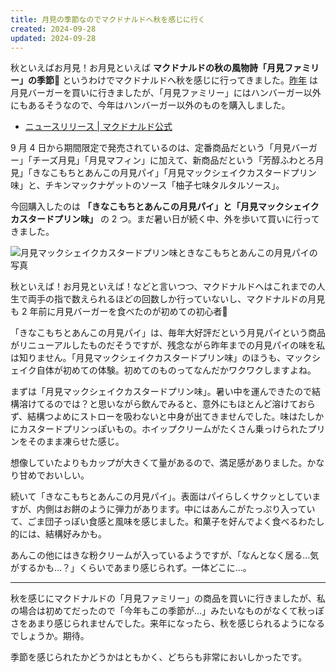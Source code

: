 ```yaml
---
title: 月見の季節なのでマクドナルドへ秋を感じに行く
created: 2024-09-28
updated: 2024-09-28
---
```


秋といえばお月見！お月見といえば **マクドナルドの秋の風物詩「月見ファミリー」の季節🎑** というわけでマクドナルドへ秋を感じに行ってきました。[昨年](/blog/20230930/) は月見バーガーを買いに行きましたが、「月見ファミリー」にはハンバーガー以外にもあるそうなので、今年はハンバーガー以外のものを購入しました。

- [ニュースリリース | マクドナルド公式](https://www.mcdonalds.co.jp/company/news/2024/0829a/)

9 月 4 日から期間限定で発売されているのは、定番商品だという「月見バーガー」「チーズ月見」「月見マフィン」に加えて、新商品だという「芳醇ふわとろ月見」「きなこもちとあんこの月見パイ」「月見マックシェイクカスタードプリン味」と、チキンマックナゲットのソース「柚子七味タルタルソース」。

今回購入したのは **「きなこもちとあんこの月見パイ」と「月見マックシェイクカスタードプリン味」** の 2 つ。まだ暑い日が続く中、外を歩いて買いに行ってきました。

![月見マックシェイクカスタードプリン味ときなこもちとあんこの月見パイの写真](ad76a7d1-e3dd-47bb-7951-244585137300)

秋といえば！お月見といえば！などと言いつつ、マクドナルドへはこれまでの人生で両手の指で数えられるほどの回数しか行っていないし、マクドナルドの月見も 2 年前に月見バーガーを食べたのが初めての初心者🔰

「きなこもちとあんこの月見パイ」は、毎年大好評だという月見パイという商品がリニューアルしたものだそうですが、残念ながら昨年までの月見パイの味を私は知りません。「月見マックシェイクカスタードプリン味」のほうも、マックシェイク自体が初めての体験。初めてのものってなんだかワクワクしますよね。

まずは「月見マックシェイクカスタードプリン味」。暑い中を運んできたので結構溶けてるのでは？と思いながら飲んでみると、意外にもほとんど溶けておらず、結構つよめにストローを吸わないと中身が出てきませんでした。味はたしかにカスタードプリンっぽいもの。ホイップクリームがたくさん乗っけられたプリンをそのまま凍らせた感じ。

想像していたよりもカップが大きくて量があるので、満足感がありました。かなり甘めでおいしい。

続いて「きなこもちとあんこの月見パイ」。表面はパイらしくサクッとしていますが、内側はお餅のように弾力があります。中にはあんこがたっぷり入っていて、ごま団子っぽい食感と風味を感じました。和菓子を好んでよく食べるわたし的には、結構好みかも。

あんこの他にはきな粉クリームが入っているようですが、「なんとなく居る…気がするかも…？」くらいであまり感じられず。一体どこに…。

---

秋を感じにマクドナルドの「月見ファミリー」の商品を買いに行きましたが、私の場合は初めてだったので「今年もこの季節が…」みたいなものがなくて秋っぽさをあまり感じられませんでした。来年になったら、秋を感じられるようになるでしょうか。期待。

季節を感じられたかどうかはともかく、どちらも非常においしかったです。
